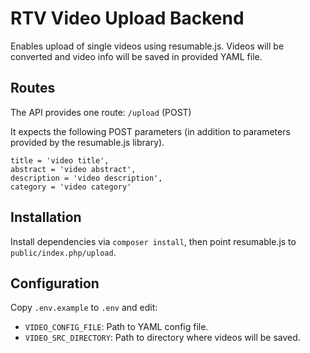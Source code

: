 # RTV Video Upload Backend

Enables upload of single videos using resumable.js. 
Videos will be converted and video info will be saved in provided YAML file.

## Routes

The API provides one route: `/upload` (POST)

It expects the following POST parameters (in addition to parameters provided by the resumable.js library).

```
title = 'video title',
abstract = 'video abstract',
description = 'video description',
category = 'video category'
```

## Installation

Install dependencies via `composer install`, then point resumable.js to `public/index.php/upload`.

## Configuration

Copy `.env.example` to `.env` and edit:
* `VIDEO_CONFIG_FILE`: Path to YAML config file.
* `VIDEO_SRC_DIRECTORY`: Path to directory where videos will be saved.
